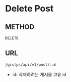 # Delete Post



## METHOD

```text
DELETE
```

## URL

```text
/gistps/api/v1/post/:id
```

* id: 삭제하려는 게시물 고유 id

